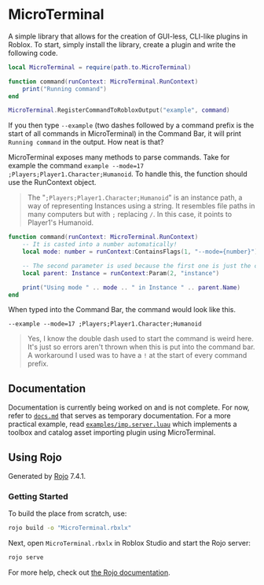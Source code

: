 # MicroTerminal
A simple library that allows for the creation of GUI-less, CLI-like plugins in Roblox. To start, simply install the library, create a plugin and write the following code.
```lua
local MicroTerminal = require(path.to.MicroTerminal)

function command(runContext: MicroTerminal.RunContext)
	print("Running command")
end

MicroTerminal.RegisterCommandToRobloxOutput("example", command)
```
If you then type `--example` (two dashes followed by a command prefix is the start of all commands in MicroTerminal) in the Command Bar, it will print `Running command` in the output. How neat is that?

MicroTerminal exposes many methods to parse commands. Take for example the command `example --mode=17 ;Players;Player1.Character;Humanoid`. To handle this, the function should use the RunContext object.

> The "`;Players;Player1.Character;Humanoid`" is an instance path, a way of representing Instances using a string. It resembles file paths in many computers but with `;` replacing `/`. In this case, it points to Player1's Humanoid.

```lua
function command(runContext: MicroTerminal.RunContext)
	-- It is casted into a number automatically!
	local mode: number = runContext:ContainsFlags(1, "--mode={number}")

	-- The second parameter is used because the first one is just the command prefix
	local parent: Instance = runContext:Param(2, "instance")

	print("Using mode " .. mode .. " in Instance " .. parent.Name)
end
```
When typed into the Command Bar, the command would look like this.

`--example --mode=17 ;Players;Player1.Character;Humanoid`
> Yes, I know the double dash used to start the command is weird here. It's just so errors aren't thrown when this is put into the command bar. A workaround I used was to have a `!` at the start of every command prefix.

## Documentation
Documentation is currently being worked on and is not complete. For now, refer to [`docs.md`](./docs.md) that serves as temporary documentation. For a more practical example, read [`examples/imp.server.luau`](examples/imp.server.luau) which implements a toolbox and catalog asset importing plugin using MicroTerminal.

## Using Rojo
Generated by [Rojo](https://github.com/rojo-rbx/rojo) 7.4.1.

### Getting Started
To build the place from scratch, use:

```bash
rojo build -o "MicroTerminal.rbxlx"
```

Next, open `MicroTerminal.rbxlx` in Roblox Studio and start the Rojo server:

```bash
rojo serve
```

For more help, check out [the Rojo documentation](https://rojo.space/docs).